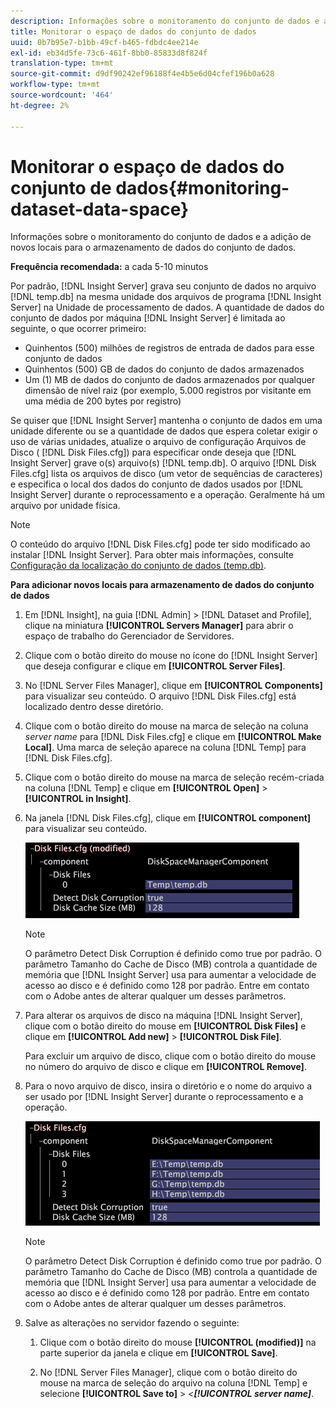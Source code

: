 ```yaml
---
description: Informações sobre o monitoramento do conjunto de dados e a adição de novos locais para o armazenamento de dados do conjunto de dados.
title: Monitorar o espaço de dados do conjunto de dados
uuid: 0b7b95e7-b1bb-49cf-b465-fdbdc4ee214e
exl-id: eb34d5fe-73c6-461f-8bb0-85833d8f824f
translation-type: tm+mt
source-git-commit: d9df90242ef96188f4e4b5e6d04cfef196b0a628
workflow-type: tm+mt
source-wordcount: '464'
ht-degree: 2%

---
```


# Monitorar o espaço de dados do conjunto de dados{#monitoring-dataset-data-space}

Informações sobre o monitoramento do conjunto de dados e a adição de novos locais para o armazenamento de dados do conjunto de dados.

**Frequência recomendada:** a cada 5-10 minutos

Por padrão, [!DNL Insight Server] grava seu conjunto de dados no arquivo [!DNL temp.db] na mesma unidade dos arquivos de programa [!DNL Insight Server] na Unidade de processamento de dados. A quantidade de dados do conjunto de dados por máquina [!DNL Insight Server] é limitada ao seguinte, o que ocorrer primeiro:

* Quinhentos (500) milhões de registros de entrada de dados para esse conjunto de dados
* Quinhentos (500) GB de dados do conjunto de dados armazenados
* Um (1) MB de dados do conjunto de dados armazenados por qualquer dimensão de nível raiz (por exemplo, 5.000 registros por visitante em uma média de 200 bytes por registro)

Se quiser que [!DNL Insight Server] mantenha o conjunto de dados em uma unidade diferente ou se a quantidade de dados que espera coletar exigir o uso de várias unidades, atualize o arquivo de configuração Arquivos de Disco ( [!DNL Disk Files.cfg]) para especificar onde deseja que [!DNL Insight Server] grave o(s) arquivo(s) [!DNL temp.db]. O arquivo [!DNL Disk Files.cfg] lista os arquivos de disco (um vetor de sequências de caracteres) e especifica o local dos dados do conjunto de dados usados por [!DNL Insight Server] durante o reprocessamento e a operação. Geralmente há um arquivo por unidade física.

>[!NOTE]
>
>O conteúdo do arquivo [!DNL Disk Files.cfg] pode ter sido modificado ao instalar [!DNL Insight Server]. Para obter mais informações, consulte [Configuração da localização do conjunto de dados (temp.db)](../../../../home/c-inst-svr/c-install-ins-svr/t-install-proc-inst-svr-dpu/t-cfg-loc-dtst.md#task-f645eefecb154e679acbb480a07c1f0e).

**Para adicionar novos locais para armazenamento de dados do conjunto de dados**

1. Em [!DNL Insight], na guia [!DNL Admin] > [!DNL Dataset and Profile], clique na miniatura **[!UICONTROL Servers Manager]** para abrir o espaço de trabalho do Gerenciador de Servidores.
1. Clique com o botão direito do mouse no ícone do [!DNL Insight Server] que deseja configurar e clique em **[!UICONTROL Server Files]**.
1. No [!DNL Server Files Manager], clique em **[!UICONTROL Components]** para visualizar seu conteúdo. O arquivo [!DNL Disk Files.cfg] está localizado dentro desse diretório.
1. Clique com o botão direito do mouse na marca de seleção na coluna *server name* para [!DNL Disk Files.cfg] e clique em **[!UICONTROL Make Local]**. Uma marca de seleção aparece na coluna [!DNL Temp] para [!DNL Disk Files.cfg].
1. Clique com o botão direito do mouse na marca de seleção recém-criada na coluna [!DNL Temp] e clique em **[!UICONTROL Open]** > **[!UICONTROL in Insight]**.
1. Na janela [!DNL Disk Files.cfg], clique em **[!UICONTROL component]** para visualizar seu conteúdo.

   ![Informações da etapa](assets/cfg_diskfiles_examplevalues.png)

   >[!NOTE]
   >
   >O parâmetro Detect Disk Corruption é definido como true por padrão. O parâmetro Tamanho do Cache de Disco (MB) controla a quantidade de memória que [!DNL Insight Server] usa para aumentar a velocidade de acesso ao disco e é definido como 128 por padrão. Entre em contato com o Adobe antes de alterar qualquer um desses parâmetros.

1. Para alterar os arquivos de disco na máquina [!DNL Insight Server], clique com o botão direito do mouse em **[!UICONTROL Disk Files]** e clique em **[!UICONTROL Add new]** > **[!UICONTROL Disk File]**.

   Para excluir um arquivo de disco, clique com o botão direito do mouse no número do arquivo de disco e clique em **[!UICONTROL Remove]**.

1. Para o novo arquivo de disco, insira o diretório e o nome do arquivo a ser usado por [!DNL Insight Server] durante o reprocessamento e a operação.

   ![Informações da etapa](assets/cfg_diskfiles_exampleNewValues.png)

   >[!NOTE]
   >
   >O parâmetro Detect Disk Corruption é definido como true por padrão. O parâmetro Tamanho do Cache de Disco (MB) controla a quantidade de memória que [!DNL Insight Server] usa para aumentar a velocidade de acesso ao disco e é definido como 128 por padrão. Entre em contato com o Adobe antes de alterar qualquer um desses parâmetros.

1. Salve as alterações no servidor fazendo o seguinte:

   1. Clique com o botão direito do mouse **[!UICONTROL (modified)]** na parte superior da janela e clique em **[!UICONTROL Save]**.

   1. No [!DNL Server Files Manager], clique com o botão direito do mouse na marca de seleção do arquivo na coluna [!DNL Temp] e selecione **[!UICONTROL Save to]** > *&lt;**[!UICONTROL server name]***.
